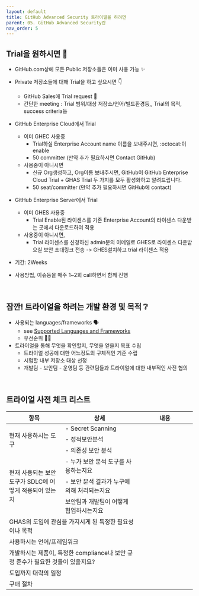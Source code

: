 ```yaml
---
layout: default
title: GitHub Advanced Security 트라이얼을 하려면
parent: 05. GitHub Advanced Security란
nav_order: 5
---
```



## Trial을 원하시면 🚀

* GitHub.com상에 모든 Public 저장소들은 이미 사용 가능 ✨

* Private 저장소들에 대해 Trial을 하고 싶으시면 👇
   - GitHub Sales에 Trial request 📱 
   - 간단한 meeting : Trial 범위/대상 저장소/언어/빌드환경등,, Trial의 목적, success criteria등
   
* GitHub Enterprise Cloud에서 Trial 
   - 이미 GHEC 사용중 
     - Trial하실 Enterprise Account name 이름을 보내주시면, :octocat:이 enable
     - 50 committer (만약 추가 필요하시면 Contact GitHub)
   - 사용중이 아니시면
     - 신규 Org생성하고, Org이름 보내주시면, GitHub이 GitHub Enterprise Cloud Trial + GHAS Trial 두 가지를 모두 활성화하고 알려드립니다.
     - 50 seat/committer (만약 추가 필요하시면 GitHub에 contact)
   
* GitHub Enterprise Server에서 Trial
   - 이미 GHES 사용중
     - Trial Enable된 라이센스를 기존 Enterprise Account의 라이센스 다운받는 곳에서 다운로드하여 적용
   - 사용중이 아니시면,
     - Trial 라이센스를 신청하신 admin분의 이메일로 GHES로 라이센스 다운받으실 보안 초대링크 전송 -> GHES설치하고 trial 라이센스 적용 
   
* 기간: 2Weeks
 * 사용방법, 이슈등을 매주 1~2회 call하면서 함께 진행

<br>

## 잠깐! 트라이얼을 하려는 개발 환경 및 목적 ❔

* 사용되는 languages/frameworks 🗣️ 
  * see [Supported Languages and Frameworks](https://codeql.github.com/docs/codeql-overview/supported-languages-and-frameworks/)
  * 우선순위 🥇❔ 
* 트라이얼을 통해 무엇을 확인할지, 무엇을 얻을지 목표 수립
  * 트라이얼 성공에 대한 어느정도의 구체적인 기준 수립
  * 시험할 내부 저장소 대상 선정  
  * 개발팀 - 보안팀 - 운영팀 등 관련팀들과 트라이얼에 대한 내부적인 사전 협의

<br>

## 트라이얼 사전 체크 리스트

<table>
 <thead>
  <tr>
    <th style="width: 30%;">항목</th>
    <th style="width: 40%;">상세</th>
    <th style="width: 30%;">내용</th>
  </tr>
  <thead>
  <tbody>
    <tr>
      <td rowspan="3">현재 사용하시는 도구</td>
      <td> - Secret Scanning</td>
      <td> </td>
    </tr>
    <tr>
      <td> - 정적보안분석</td>
      <td> </td>
    </tr>
    <tr>
      <td> - 의존성 보안 분석</td>
      <td> </td>
    </tr>
    <tr>
      <td rowspan="3">현재 사용되는 보안 도구가 SDLC에 어떻게 적용되어 있는지</td>
      <td>- 누가 보안 분석 도구를 사용하는지요</td>
      <td> </td>
    </tr>
    <tr>
      <td>- 보안 분석 결과가 누구에 의해 처리되는지요</td>
      <td> </td>
    </tr>
    <tr>
      <td>보안팀과 개발팀이 어떻게 협업하시는지요</td>
      <td> </td>
    </tr>
    <tr>
      <td colspan="2">GHAS의 도입에 관심을 가지시게 된 특정한 필요성이나 목적</td>
      <td> </td>
    </tr>
    <tr>
      <td colspan="2">사용하시는 언어/프레임워크</td>
      <td> </td>
    </tr>
    <tr>
      <td colspan="2">개발하시는 제품이, 특정한 compliance나 보안 규정 준수가 필요한 것들이 있을지요?</td>
      <td> </td>
    </tr>
    <tr>
      <td colspan="2">도입까지 대략의 일정</td>
      <td> </td>
    </tr>
    <tr>
      <td colspan="2">구매 절차</td>
      <td> </td>
    </tr>
  </tbody>
</table>




